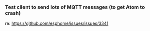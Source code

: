 ### Test client to send lots of MQTT messages (to get Atom to crash)

re: https://github.com/esphome/issues/issues/3341